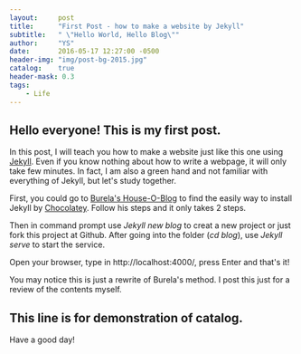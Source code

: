 ```yaml
---
layout:     post
title:      "First Post - how to make a website by Jekyll"
subtitle:   " \"Hello World, Hello Blog\""
author:     "YS"
date:       2016-05-17 12:27:00 -0500
header-img: "img/post-bg-2015.jpg"
catalog:    true
header-mask: 0.3
tags:
    - Life
---
```


## Hello everyone! This is my first post.

In this post, I will teach you how to make a website just like this one using [Jekyll](https://jekyllrb.com).
Even if you know nothing about how to write a webpage, it will only take few minutes.
In fact, I am also a green hand and not familiar with everything of Jekyll, but let's study together.

First, you could go to [Burela's House-O-Blog](https://davidburela.wordpress.com/2015/11/28/easily-install-jekyll-on-windows-with-3-command-prompt-entries-and-chocolatey/)
to find the easily way to install Jekyll by [Chocolatey](https://chocolatey.org/).
Follow his steps and it only takes 2 steps.

Then in command prompt use *Jekyll new blog* to creat a new project or just fork this project at Github. After going into the folder (*cd blog*), use *Jekyll serve* to start the service.

Open your browser, type in http://localhost:4000/, press Enter and that's it!

You may notice this is just a rewrite of Burela's method. I post this just for a review of the contents myself.

## This line is for demonstration of catalog.

Have a good day!